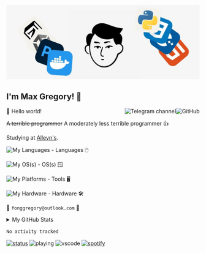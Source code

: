 ![banner](Banner2.jpg)

## I'm Max Gregory! :wave:

<a href="https://github.com/ChungZH"><img align="right" alt="GitHub" src="https://img.shields.io/badge/dynamic/json?logo=github&label=GitHub+Followers&labelColor=282c34&color=181717&query=%24.data.totalSubs&url=https%3A%2F%2Fapi.spencerwoo.com%2Fsubstats%2F%3Fsource%3Dgithub%26queryKey%3DChungZH&longCache=true"/></a>

<a href="https://t.me/skyporker_channel"><img align="right" alt="Telegram channel" src="https://img.shields.io/badge/dynamic/json?logo=telegram&label=%40skyporker_channel&labelColor=282c34&suffix=+members&color=2CA5E0&query=%24.data.totalSubs&url=https%3A%2F%2Fapi.spencerwoo.com%2Fsubstats%2F%3Fsource%3Dtelegram%26queryKey%3Dskyporker_channel&longCache=true"/></a>

🎊 Hello world!

~~A terrible programmer~~ A moderately less terrible programmer 👍

Studying at [Alleyn's](https://alleyns.com).

![My Languages](https://skillicons.dev/icons?i=cpp,css,html,py) - Languages :computer_mouse:

![My OS(s)](https://skillicons.dev/icons?i=windows,arch) - OS(s) :window:

![My Platforms](https://skillicons.dev/icons?i=blender,docker,unity,unreal,ai,ps,notion) - Tools :desktop_computer:

![My Hardware](https://skillicons.dev/icons?i=arduino,raspberrypi) - Hardware :hammer_and_wrench:

:email: `fonggregory@outlook.com` :email:

<details>

<summary>My GitHub Stats</summary>

![Max's github stats](https://github-readme-stats.vercel.app/api?username=Max-CF-Gregory&theme=vue&show_icons=true)

</details>

<!--START_SECTION:waka-->

```txt
No activity tracked
```

<!--END_SECTION:waka-->

[![status](https://api.statusbadges.me/badge/status/801445833047277628?simple=true)](https://discord.com/users/801445833047277628)
![playing](https://nocache.advaith.workers.dev?url=https://img.shields.io/endpoint?url=https://dev.discordprofiles.me/api/badge/playing/801445833047277628)
![vscode](https://nocache.advaith.workers.dev?url=https://img.shields.io/endpoint?url=https://dev.discordprofiles.me/api/badge/vscode/801445833047277628)
[![spotify](https://api.statusbadges.me/badge/spotify/801445833047277628)](https://api.statusbadges.me/openspotify/801445833047277628)
